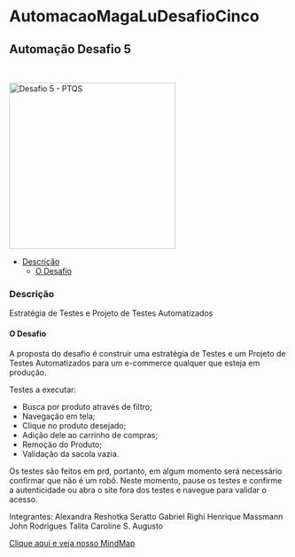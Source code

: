# AutomacaoMagaLuDesafioCinco
## Automação Desafio 5 
<br>

<img src="https://user-images.githubusercontent.com/61709319/162807240-9aaf60f7-5b05-4974-bb65-b4ca24c05c5b.jpg"
     alt="Desafio 5 - PTQS" width="300">

- [Descrição](#descrição)
  - [O Desafio](#o-desafio)


### Descrição
Estratégia de Testes e Projeto de Testes Automatizados


#### O Desafio
A proposta do desafio é construir uma estratégia de Testes e um Projeto de Testes Automatizados para um e-commerce qualquer que esteja em produção.


Testes a executar:

- Busca por produto através de filtro;
- Navegação em tela;
- Clique no produto desejado;
- Adição dele ao carrinho de compras;
- Remoção do Produto;
- Validação da sacola vazia.


Os testes são feitos em prd, portanto, em algum momento  será necessário confirmar que não é um robô. Neste momento, pause os testes e confirme a autenticidade ou abra o site fora dos testes e navegue para validar o acesso.

Integrantes: 
Alexandra Reshotka Seratto
Gabriel Righi
Henrique Massmann
John Rodrigues
Talita Caroline S. Augusto


<a href="https://www.mindmeister.com/pt/map/2229777493?t=T7aIQImTXD"> Clique aqui e veja nosso MindMap</a>
